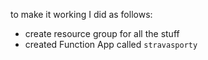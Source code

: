 to make it working I did as follows:
- create resource group for all the stuff
- created Function App called `stravasporty`
